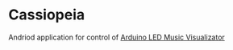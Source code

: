 # Cassiopeia

Andriod application for control of [Arduino LED Music Visualizator](https://github.com/YuriiOnufreiv/ColorMusic)

